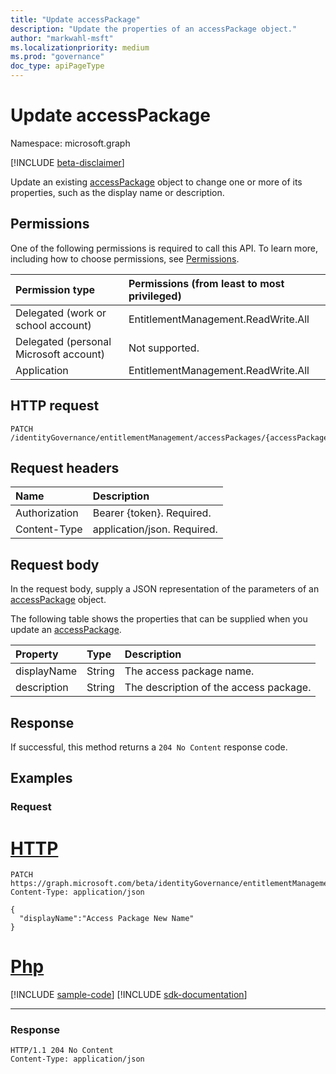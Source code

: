 ```yaml
---
title: "Update accessPackage"
description: "Update the properties of an accessPackage object."
author: "markwahl-msft"
ms.localizationpriority: medium
ms.prod: "governance"
doc_type: apiPageType
---
```


# Update accessPackage

Namespace: microsoft.graph

[!INCLUDE [beta-disclaimer](../../includes/beta-disclaimer.md)]

Update an existing [accessPackage](../resources/accesspackage.md) object to change one or more of its properties, such as the display name or description.

## Permissions
One of the following permissions is required to call this API. To learn more, including how to choose permissions, see [Permissions](/graph/permissions-reference).

|Permission type|Permissions (from least to most privileged)|
|:---|:---|
|Delegated (work or school account)     | EntitlementManagement.ReadWrite.All |
|Delegated (personal Microsoft account) | Not supported. |
|Application                            | EntitlementManagement.ReadWrite.All |

## HTTP request
<!-- {
  "blockType": "ignored"
}
-->
```http
PATCH /identityGovernance/entitlementManagement/accessPackages/{accessPackageId}
```
## Request headers
|Name|Description|
|:---|:---|
|Authorization|Bearer {token}. Required.|
|Content-Type|application/json. Required.|

## Request body
In the request body, supply a JSON representation of the parameters of an [accessPackage](../resources/accesspackage.md) object.

The following table shows the properties that can be supplied when you update an [accessPackage](../resources/accesspackage.md).

|Property|Type|Description|
|:---|:---|:---|
|displayName|String|The access package name.|
|description|String|The description of the access package.|

## Response
If successful, this method returns a `204 No Content` response code.

## Examples

### Request

# [HTTP](#tab/http)
<!-- {
  "blockType": "request",
  "name": "update_accesspackage"
}
-->
``` http
PATCH https://graph.microsoft.com/beta/identityGovernance/entitlementManagement/accessPackages/{accessPackageId}
Content-Type: application/json

{
  "displayName":"Access Package New Name"
}
```

# [Php](#tab/php)
[!INCLUDE [sample-code](../includes/snippets/php/update-accesspackage-php-snippets.md)]
[!INCLUDE [sdk-documentation](../includes/snippets/snippets-sdk-documentation-link.md)]

---



### Response

<!-- {
  "blockType": "response",
  "truncated": true
}
-->
``` http
HTTP/1.1 204 No Content
Content-Type: application/json
```

<!--
{
  "type": "#page.annotation",
  "description": "Update accessPackage",
  "keywords": "",
  "section": "documentation",
  "tocPath": "",
  "suppressions": [
  ]
}
-->


